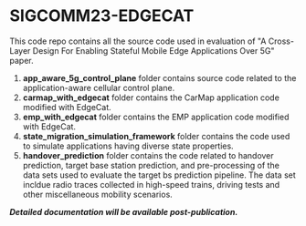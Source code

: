# SIGCOMM23-EDGECAT

This code repo contains all the source code used in evaluation of "A Cross-Layer Design For Enabling Stateful Mobile
Edge Applications Over 5G" paper.


1. **app_aware_5g_control_plane** folder contains source code related to the application-aware cellular control plane.
2. **carmap_with_edgecat** folder contains the CarMap application code modified with EdgeCat.
3. **emp_with_edgecat** folder contains the EMP application code modified with EdgeCat.
4. **state_migration_simulation_framework** folder contains the code used to simulate applications having diverse state properties.
5. **handover_prediction** folder contains the code related to handover prediction, target base station prediction, and pre-processing of the data sets used to evaluate the target bs prediction pipeline. The data set incldue radio traces collected in high-speed trains, driving tests and other miscellaneous mobility scenarios.

*****Detailed documentation will be available post-publication.*****
